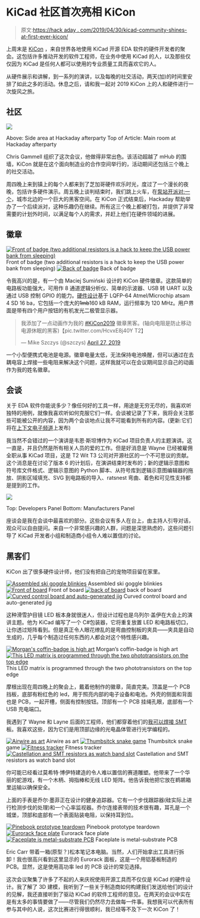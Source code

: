 # KiCad 社区首次亮相 KiCon

> 原文:[https://hack aday . com/2019/04/30/kicad-community-shines-at-first-ever-kicon/](https://hackaday.com/2019/04/30/kicad-community-shines-at-first-ever-kicon/)

上周末是 [KiCon](https://kicad-kicon.com) ，来自世界各地使用 KiCad 开源 EDA 软件的硬件开发者的聚会。这包括许多推动开发的软件工程师，在业务中使用 KiCad 的人，以及那些仅仅因为 KiCad 是任何人都可以使用的专业质量工具而喜欢它的人。

从硬件展示和讲解，到一系列的演讲，以及每晚的社交活动，两天(加)的时间里安排了如此之多的活动。休息之后，请和我一起对 2019 KiCon 上的人和硬件进行一次旋风之旅。

## 社区

[![](../Images/a8294c3189e15f0f20570519fdf41fb5.png)](https://hackaday.com/wp-content/uploads/2019/04/KiCon-hackaday-meetup-festivities.jpg)

Above: Side area at Hackaday afterparty
Top of Article: Main room at Hackaday afterparty

Chris Gammell 组织了这次会议，他做得非常出色。该活动超越了 mHub 的围墙，KiCon 就是在这个面向制造业的合作空间举行的，活动期间还包括三个晚上的社交活动。

周四晚上来到镇上的每个人都来到了芝加哥硬件欢乐时光，度过了一个漫长的夜晚，包括许多硬件演示。周五晚上谈判结束时，我们跳上火车，在[泵站开派对:一个](https://pumpingstationone.org/)，城市北边的一个巨大的黑客空间。在 KiCon 正式结束后，Hackaday 帮助举办了一个后续派对，这种乐趣仍在继续。所有这三个晚上都被打包，并提供了非常需要的计划外时间，以满足每个人的需求，并赶上他们在硬件领域的进展。

## 徽章

 [![Front of badge (two additional resistors is a hack to keep the USB power bank from sleeping)](../Images/14a49dc3982d02d3fc99c8ac8705a3b3.png "KiCon2019-badge-front")](https://hackaday.com/2019/04/30/kicad-community-shines-at-first-ever-kicon/kicon2019-badge-front/) Front of badge (two additional resistors is a hack to keep the USB power bank from sleeping) [![Back of badge](../Images/ab5a3e62577ff3b385afbaeab0a192e7.png "KiCon2019-badge-back")](https://hackaday.com/2019/04/30/kicad-community-shines-at-first-ever-kicon/kicon2019-badge-back/) Back of badge

令我高兴的是，有一个由 Maciej Sumiński 设计的 KiCon 硬件徽章。这款简单的电路板功能强大，可用作 8 通道逻辑分析仪、简单的示波器、USB 转 UART 以及通过 USB 控制 GPIO 的能力。[硬件设计](https://github.com/orsonmmz/kicon19-badge-hw)基于 LQFP-64 Atmel/Microchip atsam 4 SD 16 ba，它包括一个庞大的~~1mb~~160 kB RAM，运行频率为 120 MHz。用户界面是带有四个用户按钮的有机发光二极管显示器。

> 我添加了一点动画作为我的 [#KiCon2019](https://twitter.com/hashtag/KiCon2019?src=hash&ref_src=twsrc%5Etfw) 徽章黑客。(轴向电阻是防止移动电源休眠的黑客)【pic.twitter.com/HcvxE8j40Y T2】
> 
> — Mike Szczys (@szczys) [April 27, 2019](https://twitter.com/szczys/status/1122268646108225536?ref_src=twsrc%5Etfw)

一个小型便携式电池是电源。徽章电量太低，无法保持电池唤醒，但可以通过在去耦电容上焊接一些电阻来解决这个问题，这样我就可以在会议期间显示自己的动画作为我的姓名徽章。

## 会谈

关于 EDA 软件你能说多少？像任何好的工具一样，用途是无穷无尽的，我喜欢听独特的用例，就像我喜欢听如何克服它们一样。会谈被记录了下来，我将会关注那些可能被公开的内容，因为两个会谈地点让我不可能看到所有的内容。(更新:它们将在[上下文电子频道](https://www.youtube.com/channel/UCkJRycUz2CylxpiP-zMePow)上发布)

我当然不会错过的一个演讲是韦恩·斯坦博作为 KiCad 项目负责人的主题演讲。这一直是，并且仍然是所有相关人员的爱的工作。但是好消息是 Wayne 已经被雇佣全职从事 KiCad 项目，这是 T2 Wit T3 公司对开源社区的一个不可思议的贡献。这个消息是在讨论了版本 6 的计划后，在演讲结束时发布的；新的逻辑示意图和符号库文件格式、逻辑示意图的 Python 脚本、从符号库到逻辑示意图编辑器的拖放、阴影区域填充、SVG 到电路板的导入、ratsnest 弯曲、着色和可见性支持都是提到的工作。

![](../Images/3c4159d9e4140181dbeb9c8dbf8228c0.png)

Top: Developers Panel
Bottom: Manufacturers Panel

座谈会是我在会谈中最喜欢的部分。这些会议有多人在台上，由主持人引导对话，观众可以自由提问。来自一个非常感兴趣的人群，问题是深思熟虑的，这些问题引导了 KiCad 开发者小组和制造商小组令人难以置信的讨论。

## 黑客们

KiCon 出了很多硬件设计师，他们没有把自己的宠物项目留在家里。

 [![Assembled ski goggle blinkies](../Images/2ed4d8eb09155ddbab8a1a483a19d619.png "KiCon2019-goggles-assembled")](https://hackaday.com/2019/04/30/kicad-community-shines-at-first-ever-kicon/kicon2019-goggles-assembled/) Assembled ski goggle blinkies [![Front of board](../Images/dc5a262332e79c2ccc4d125b66d99b33.png "KiCon2019-goggles-board-front")](https://hackaday.com/2019/04/30/kicad-community-shines-at-first-ever-kicon/kicon2019-goggles-board-front/) Front of board [![back of board](../Images/3e3835bb0aaef8fa081c4c0668726eec.png "KiCon2019-goggles-board-back")](https://hackaday.com/2019/04/30/kicad-community-shines-at-first-ever-kicon/kicon2019-goggles-board-back/) back of board [![Curved control board and auto-generated jig](../Images/0a4281bdcf524f4fe9a008ded00178a5.png "KiCon2019-goggles-programming-jig")](https://hackaday.com/2019/04/30/kicad-community-shines-at-first-ever-kicon/kicon2019-goggles-programming-jig/) Curved control board and auto-generated jig

这种滑雪护目镜 LED 板本身就很迷人，但设计过程也是乌列尔·盖伊在大会上的演讲主题。他为 KiCad 编写了一个 C#包装器，它将重复放置 LED 和电路板切口，让你透过矩阵看到。但是真正令人眼花缭乱的是弯曲控制板的夹具——夹具是自动生成的，几乎每个制造过任何东西的人都会对这个特性感兴趣。

 [![Morgan's coffin-badge is high art](../Images/c74f2114357c76155a0b88db9186575e.png "KiCon2019-coffin-badge")](https://hackaday.com/2019/04/30/kicad-community-shines-at-first-ever-kicon/kicon2019-coffin-badge/) Morgan’s coffin-badge is high art [![This LED matrix is programmed through the two phototransistors on the top edge](../Images/c444690daeae887a9014f9cd220c187b.png "KiCon2019-blinky-grid")](https://hackaday.com/2019/04/30/kicad-community-shines-at-first-ever-kicon/kicon2019-blinky-grid/) This LED matrix is programmed through the two phototransistors on the top edge

摩根出现在周四晚上的聚会上，戴着他制作的徽章，简直完美。顶盖是一个 PCB 挡板，底部有粉红色的 led，用于照亮内部的电子设备和电池。外壳的侧面和背面也是 PCB，一起开槽，侧面有控制按钮。顶部有一个 PCB 挂绳孔眼，底部有一个 USB 充电端口。

我遇到了 Wayne 和 Layne 后面的工程师，他们都穿着他们的[我可以焊接 SMT](https://www.wayneandlayne.com/projects/blinky-smt/) 板。我喜欢这些，因为它们是用顶部边缘的光电晶体管进行光学编程的。

 [![Airwire as art](../Images/6150b5b48aef649679ef113b8f8c36d8.png "KiCon2019-mohit-snake-rear")](https://hackaday.com/2019/04/30/kicad-community-shines-at-first-ever-kicon/kicon2019-mohit-snake-rear/) Airwire as art [![Thumbsitck snake game](../Images/0dfcb6f962ee1bad170978ec2b8cf2d8.png "KiCon2019-mohit-snake-front")](https://hackaday.com/2019/04/30/kicad-community-shines-at-first-ever-kicon/kicon2019-mohit-snake-front/) Thumbsitck snake game [![Fitness tracker](../Images/dcfd69e05adb1cb10b468dc3792a4071.png "KiCon2019-watch-board")](https://hackaday.com/2019/04/30/kicad-community-shines-at-first-ever-kicon/kicon2019-watch-board/) Fitness tracker [![Castellation and SMT resistors as watch band slot](../Images/80e51e6148f7e38da8455b181b0e4fb9.png "KiCon2019-watch-strap")](https://hackaday.com/2019/04/30/kicad-community-shines-at-first-ever-kicon/kicon2019-watch-strap/) Castellation and SMT resistors as watch band slot

你可能已经看过莫希特·博伊特建造的令人难以置信的赛道雕塑。他带来了一个华丽的蛇游戏，有一个木柄、拇指棒和无线 LED 矩阵。他告诉我他把它放在鹈鹕箱里运输以确保安全。

上面的手表是乔尔·墨菲正在设计的健身追踪器。它有一个步伐跟踪器(硅实际上进行检测步伐的处理)和一个心率监视器。乔尔连接表带的技术很有趣，耳孔是一个城堡，顶部和底部有一个表面贴装电阻，以保持耳到位。

 [![Pinebook prototype teardown](../Images/05b10d9ddde308e87f2ddecc01646c53.png "KiCon2019-pinebook-teardown")](https://hackaday.com/2019/04/30/kicad-community-shines-at-first-ever-kicon/kicon2019-pinebook-teardown/) Pinebook prototype teardown [![Eurorack face plate](../Images/3f3f45955d19c77200f1930a62f55a68.png "KiCon2019-eurorack-back")](https://hackaday.com/2019/04/30/kicad-community-shines-at-first-ever-kicon/kicon2019-eurorack-back/) Eurorack face plate [![Faceplate is metal-substrate PCB](../Images/816370431ec98372068e37038addc0f3.png "KiCon2019-eurorack-front")](https://hackaday.com/2019/04/30/kicad-community-shines-at-first-ever-kicon/kicon2019-eurorack-front/) Faceplate is metal-substrate PCB

Eric Carr 带着一箱(原型？)松本笔记本电脑。当然，人们开始拿出工具进行拆卸！我也很高兴看到这里显示的 Eurorack 面板，这是一个用铝基板制造的 PCB。显然，这是使用高功率 led 的 PCB 设计的常见选择。

这次会议聚集了许多了不起的人来庆祝使用开源工具而不仅仅是 KiCad 的硬件设计。我了解了 3D 建模，我听到了一些关于制造商如何构建我们发送给他们的设计的见解，我还直接听到了驱动 KiCad 的软件工程师的意见。在两天的会议中实在是有太多的事情要做了——尽管我们仍然尽力去做每一件事。我想我可以代表所有参与其中的人说，这次比赛进行得很顺利，我已经等不及下一次 KiCon 了！